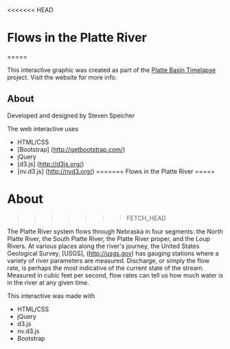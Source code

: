 <<<<<<< HEAD
# Flows in the Platte River
=====

This interactive graphic was created as part of the [Platte Basin Timelapse](http://www.plattebasintimelapse.com) project. Visit the website for more info.

## About

Developed and designed by Steven Speicher

The web interactive uses
* HTML/CSS
* [Bootstrap] (http://getbootstrap.com/)
* jQuery
* [d3.js] (http://d3js.org/)
* [nv.d3.js] (http://nvd3.org/)
=======
Flows in the Platte River
=====
# About
>>>>>>> FETCH_HEAD

The Platte River system flows through Nebraska in four segments: the North Platte River, the South Platte River, the Platte River proper, and the Loup Rivers. At various places along the river's journey, the United States Geological Survey, [USGS], (http://usgs.gov) has gauging stations where a variety of river parameters are measured. Discharge, or simply the flow rate, is perhaps the most indicative of the current state of the stream. Measured in cubic feet per second, flow rates can tell us how much water is in the river at any given time.

This interactive was made with

* HTML/CSS
* jQuery
* d3.js
* nv.d3.js
* Bootstrap
